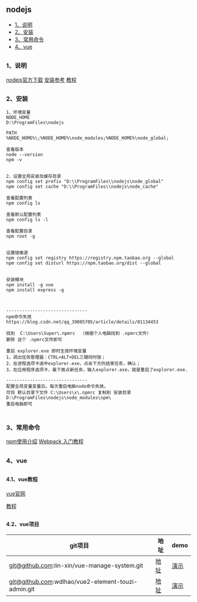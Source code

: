 ## nodejs
  
*   [1、说明](#introducer)
*   [2、安装](#install)
*   [3、常用命令](#usually)
*   [4、vue](#vue)


 <h2 id="introducer"></h2>

### 1、说明
[nodejs官方下载](  https://nodejs.org/en/download/ )
[安装参考](  https://blog.csdn.net/qq_44894359/article/details/89283325 )
[教程](  https://www.runoob.com/nodejs/nodejs-tutorial.html )


<h2 id="install"></h2>

### 2、安装
```
1、环境变量
NODE_HOME
D:\ProgramFiles\nodejs

PATH
%NODE_HOME%\;%NODE_HOME%\node_modules;%NODE_HOME%\node_global;

查看版本
node --version
npm -v


2、设置全局安装及缓存目录
npm config set prefix "D:\\ProgramFiles\\nodejs\node_global"
npm config set cache "D:\\ProgramFiles\\nodejs\node_cache"

查看配置列表
npm config ls

查看默认配置列表
npm config ls -l 

查看配置目录
npm root -g


设置镜像源
npm config set registry https://registry.npm.taobao.org --global
npm config set disturl https://npm.taobao.org/dist --global


安装模块
npm install -g vue
npm install express -g



-------------------------------
npm命令失效
https://blog.csdn.net/qq_39085705/article/details/81134453

找到  C:\Users\Super\.npmrc  （根据个人电脑找到 .npmrc文件）
删除 这个 .npmrc文件即可

重启 explorer.exe 即时生效环境变量
1，调出任务管理器：CTRL+ALT+DEL三键同时按；
2，在进程选项卡选中explorer.exe，点击下方的结束任务，确认；
3，在应用程序选项卡，最下面点新任务，输入explorer.exe，就是重启了explorer.exe.

-------------------------------
配置全局变量变量后，每次重启电脑node命令失效。
可将 默认目录下文件 C:\Users\x\.npmrc 复制到 安装目录 D:\ProgramFiles\nodejs\node_modules\npm\
重启电脑即可


```



<h2 id="usually"></h2>

### 3、常用命令 
[npm使用介绍](  https://www.runoob.com/nodejs/nodejs-npm.html )
[Webpack 入门教程]( https://www.runoob.com/w3cnote/webpack-tutorial.html )




<h2 id="vue"></h2>

### 4、vue

<h2 id="document"></h2>

#### 4.1、vue教程 

[vue官网]( https://cn.vuejs.org/ )

[教程]( https://www.runoob.com/vue2/vue-tutorial.html )

<h2 id="project"></h2>

#### 4.2、vue项目 


| git项目                                              | 地址    | demo  | 
| --------                                             | -----   | ----  |
| git@github.com:lin-xin/vue-manage-system.git         | [地址]( https://github.com/lin-xin/vue-manage-system )       | [演示]( https://lin-xin.gitee.io/example/work/#/dashboard ) |
| git@github.com:wdlhao/vue2-element-touzi-admin.git   | [地址]( https://github.com/wdlhao/vue2-element-touzi-admin ) | [演示]( http://www.jiouai.com/permission/index/index )      |


